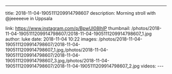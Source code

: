 ---
title: 2018-11-04-1905111209914798607
description: Morning stroll with @jeeeeeve in Uppsala

link: https://www.instagram.com/p/BpwUI08lhIP
thumbnail: /photos/2018-11-04-1905111209914798607/2018-11-04-1905111209914798607_1.jpg
author: luke
date: 2018-11-04 10:22
images: /photos/2018-11-04-1905111209914798607/2018-11-04-1905111209914798607_1.jpg,/photos/2018-11-04-1905111209914798607/2018-11-04-1905111209914798607_3.jpg,/photos/2018-11-04-1905111209914798607/2018-11-04-1905111209914798607_2.jpg
videos: ---
